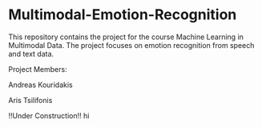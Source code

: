 # Multimodal-Emotion-Recognition

This repository contains the project for the course Machine Learning in Multimodal Data. The project focuses on emotion recognition from speech and text data.

Project Members:

Andreas Kouridakis

Aris Tsilifonis

!!Under Construction!!
hi